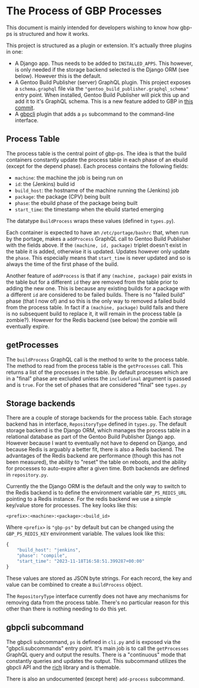 # The Process of GBP Processes

This document is mainly intended for developers wishing to know how gbp-ps is
structured and how it works.

This project is structured as a plugin or extension. It's actually three
plugins in one:

- A Django app. Thus needs to be added to `INSTALLED_APPS`. This however, is
  only needed if the storage backend selected is the Django ORM (see below).
  However this is the default.
- A Gentoo Build Publisher (server) GraphQL plugin. This project exposes a
  `schema.graphql` file via the `"gentoo_build_publisher.graphql_schema"`
  entry point. When installed, Gentoo Build Publisher will pick this up and
  add it to it's GraphQL schema.  This is a new feature added to GBP in [this
  commit](https://tinyurl.com/3nc7ase9).
- A [gbpcli](https://github.com/enku/gbpcli) plugin that adds a `ps`
  subcommand to the command-line interface.


## Process Table

The process table is the central point of gbp-ps.  The idea is that the build
containers constantly update the process table in each phase of an ebuild
(except for the depend phase).  Each process contains the following fields:

- `machine`: the machine the job is being run on
- `id`: the (Jenkins) build id
- `build_host`: the hostname of the machine running the (Jenkins) job
- `package`: the package (CPV) being built
- `phase`: the ebuild phase of the package being built
- `start_time`: the timestamp when the ebuild started emerging

The datatype `BuildProcess` wraps these values (defined in `types.py`).

Each container is expected to have an `/etc/portage/bashrc` that, when run by
the portage, makes a `addProcess` GraphQL call to Gentoo Build Publisher with
the fields above.  If the `(machine, id, package)` triplet doesn't exist in
the table it is added, otherwise it is updated. Updates however only update
the `phase`. This especially means that `start_time` is never updated and so
is always the time of the first phase of the build.

Another feature of `addProcess` is that if any `(machine, package)` pair
exists in the table but for a different `id` they are removed from the table
prior to adding the new one. This is because any existing builds for a package
with a different `id` are considered to be failed builds. There is no "failed
build" phase (that I now of) and so this is the only way to removed a failed
build from the process table. In fact if a `(machine, package)` build fails
and there is no subsequent build to replace it, it will remain in the process
table (a zombie?). However for the Redis backend (see below) the zombie will
eventually expire.


## getProcesses

The `buildProcess` GraphQL call is the method to write to the process table.
The method to read from the process table is the `getProcesses` call. This
returns a list of the processes in the table. By default processes which are
in a "final" phase are excluded unless the `includeFinal` argument is passed
and is `true`. For the set of phases that are considered "final" see
`types.py`


## Storage backends

There are a couple of storage backends for the process table. Each storage
backend has in interface, `RepositoryType` defined in `types.py`. The default
storage backend is the Django ORM, which manages the process table in a
relational database as part of the Gentoo Build Publisher Django app.  However
because I want to eventually not have to depend on Django, and because Redis
is arguably a better fit, there is also a Redis backend. The advantages of the
Redis backend are performance (though this has not been measured), the ability
to "reset" the table on reboots, and the ability for processes to auto-expire
after a given time. Both backends are defined in `repository.py`. 

Currently the the Django ORM is the default and the only way to switch to the
Redis backend is to define the environment variable `GBP_PS_REDIS_URL`
pointing to a Redis instance. For the redis backend we use a simple key/value
store for processes. The key looks like this:

```
<prefix>:<machine>:<package>:<build_id>
```

Where `<prefix>` is `"gbp-ps"` by default but can be changed using the
`GBP_PS_REDIS_KEY` environment variable. The values look like this:

```javascript
{
    "build_host": "jenkins",
    "phase": "compile",
    "start_time": "2023-11-18T16:58:51.399287+00:00"
}
```

These values are stored as JSON byte strings. For each record, the key and
value can be combined to create a `BuildProcess` object.

The `RepositoryType` interface currently does not have any mechanisms for
removing data from the process table. There's no particular reason for this
other than there is nothing needing to do this yet.


## gbpcli subcommand

The gbpcli subcommand, `ps` is defined in `cli.py` and is exposed via the
"gbpcli.subcommands" entry point. It's main job is to call the `getProcesses`
GraphQL query and output the results. There is a "continuous" mode that
constantly queries and updates the output. This subcommand utilizes the gbpcli
API and the [rich](https://pypi.org/project/rich/) library and is themable.

There is also an undocumented (except here) `add-process` subcommand.
